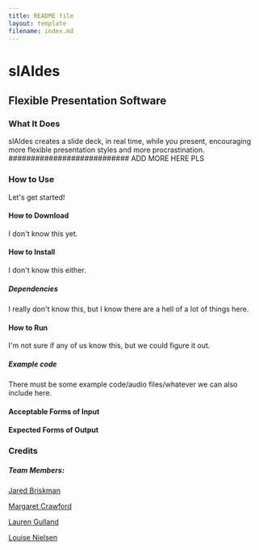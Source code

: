 ```yaml
---
title: README file
layout: template
filename: index.md
---
```

# slAIdes

## Flexible Presentation Software

### What It Does
slAIdes creates a slide deck, in real time, while you present, encouraging more flexible presentation styles and more procrastination.
########################### ADD MORE HERE PLS

### How to Use
Let's get started!

#### How to Download
I don't know this yet.

#### How to Install
I don't know this either.

##### Dependencies
I really don't know this, but I know there are a hell of a lot of things here.


#### How to Run
I'm not sure if any of us know this, but we could figure it out.

##### Example code
There must be some example code/audio files/whatever we can also include here.

#### Acceptable Forms of Input


#### Expected Forms of Output


### Credits

##### Team Members:

[Jared Briskman](https://github.com/jaredbriskman "Jared's Github profile")

[Margaret Crawford](https://github.com/Margaretmcrawf "Margo's Github profile")

[Lauren Gulland](https://github.com/laurengulland "Lauren's Github profile")

[Louise Nielsen](https://github.com/nielsenlouise "Louise's Github profile")
